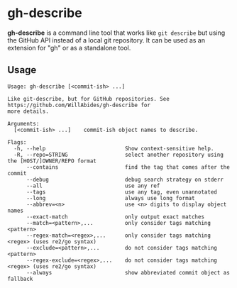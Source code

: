 # gh-describe

__gh-describe__ is a command line tool that works like `git describe` but using the GitHub API instead of a local git
repository. It can be used as an extension for "gh" or as a standalone tool.

## Usage

<!--- everything between the next line and the "end usage output" comment is generated by script/generate-readme --->
<!--- start usage output --->

```
Usage: gh-describe [<commit-ish> ...]

Like git-describe, but for GitHub repositories. See https://github.com/WillAbides/gh-describe for
more details.

Arguments:
  [<commit-ish> ...]    commit-ish object names to describe.

Flags:
  -h, --help                         Show context-sensitive help.
  -R, --repo=STRING                  select another repository using the [HOST/]OWNER/REPO format
      --contains                     find the tag that comes after the commit
      --debug                        debug search strategy on stderr
      --all                          use any ref
      --tags                         use any tag, even unannotated
      --long                         always use long format
      --abbrev=<n>                   use <n> digits to display object names
      --exact-match                  only output exact matches
      --match=<pattern>,...          only consider tags matching <pattern>
      --regex-match=<regex>,...      only consider tags matching <regex> (uses re2/go syntax)
      --exclude=<pattern>,...        do not consider tags matching <pattern>
      --regex-exclude=<regex>,...    do not consider tags matching <regex> (uses re2/go syntax)
      --always                       show abbreviated commit object as fallback
```

<!--- end usage output --->

